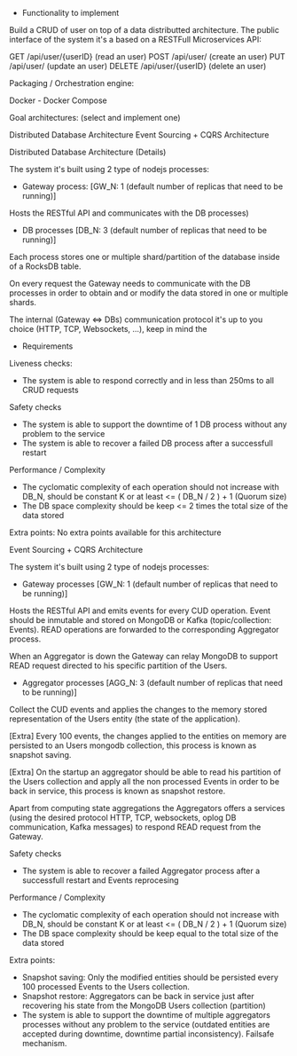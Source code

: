 - Functionality to implement

Build a CRUD of user on top of a data distributted architecture. The public interface of the system it's a based on a RESTFull Microservices API:

GET /api/user/{userID} 			(read an user)
POST /api/user/ 				(create an user)
PUT /api/user/ 					(update an user)
DELETE /api/user/{userID} 		(delete an user)

Packaging / Orchestration engine:

Docker - Docker Compose


Goal architectures: (select and implement one)

Distributed Database Architecture
Event Sourcing + CQRS Architecture



Distributed Database Architecture (Details)

The system it's built using 2 type of nodejs processes:

- Gateway process:					[GW_N: 1 (default number of replicas that need to be running)]

Hosts the RESTful API and communicates with the DB processes) 	

- DB processes						[DB_N: 3 (default number of replicas that need to be running)]

Each process stores one or multiple shard/partition of the database inside of a RocksDB table.

On every request the Gateway needs to communicate with the DB processes in order to obtain and or modify the data stored in one or multiple shards.

The internal (Gateway <=> DBs) communication protocol it's up to you choice (HTTP, TCP, Websockets, ...), keep in mind the 


- Requirements

Liveness checks:

- The system is able to respond correctly and in less than 250ms to all CRUD requests

Safety checks

- The system is able to support the downtime of 1 DB process without any problem to the service
- The system is able to recover a failed DB process after a successfull restart

Performance / Complexity

- The cyclomatic complexity of each operation should not increase with DB_N, should be constant K or at least <= ( DB_N / 2 ) + 1 (Quorum size)
- The DB space complexity should be keep <= 2 times the total size of the data stored

Extra points:
No extra points available for this architecture



Event Sourcing + CQRS Architecture

The system it's built using 2 type of nodejs processes:

- Gateway processes					[GW_N: 1 (default number of replicas that need to be running)]

Hosts the RESTful API and emits events for every CUD operation. Event should be inmutable and stored on MongoDB or Kafka (topic/collection: Events). READ operations are forwarded to the corresponding Aggregator process.

When an Aggregator is down the Gateway can relay MongoDB to support READ request directed to his specific partition of the Users.


- Aggregator processes 				[AGG_N: 3 (default number of replicas that need to be running)]

Collect the CUD events and applies the changes to the memory stored representation of the Users entity (the state of the application). 

[Extra] Every 100 events, the changes applied to the entities on memory are persisted to an Users mongodb collection, this process is known as snapshot saving.

[Extra] On the startup an aggregator should be able to read his partition of the Users collection and apply all the non processed Events in order to be back in service, this process is known as snapshot restore.

Apart from computing state aggregations the Aggregators offers a services (using the desired protocol HTTP, TCP, websockets, oplog DB communication, Kafka messages) to respond READ request from the Gateway.


Safety checks

- The system is able to recover a failed Aggregator process after a successfull restart and Events reprocesing

Performance / Complexity

- The cyclomatic complexity of each operation should not increase with DB_N, should be constant K or at least <= ( DB_N / 2 ) + 1 (Quorum size)
- The DB space complexity should be keep equal to the total size of the data stored

Extra points:
- Snapshot saving: Only the modified entities should be persisted every 100 processed Events to the Users collection.
- Snapshot restore: Aggregators can be back in service just after recovering his state from the MongoDB Users collection (partition)
- The system is able to support the downtime of multiple aggregators processes without any problem to the service (outdated entities are accepted during downtime, downtime partial inconsistency). Failsafe mechanism.


